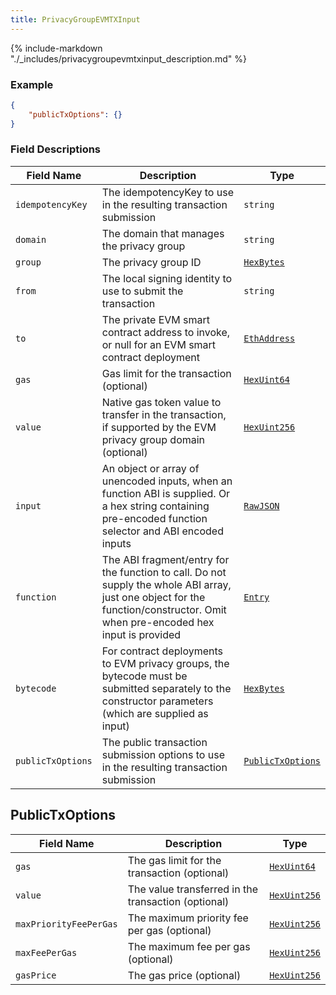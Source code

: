 ```yaml
---
title: PrivacyGroupEVMTXInput
---
```

{% include-markdown "./_includes/privacygroupevmtxinput_description.md" %}

### Example

```json
{
    "publicTxOptions": {}
}
```

### Field Descriptions

| Field Name | Description | Type |
|------------|-------------|------|
| `idempotencyKey` | The idempotencyKey to use in the resulting transaction submission | `string` |
| `domain` | The domain that manages the privacy group | `string` |
| `group` | The privacy group ID | [`HexBytes`](simpletypes.md#hexbytes) |
| `from` | The local signing identity to use to submit the transaction | `string` |
| `to` | The private EVM smart contract address to invoke, or null for an EVM smart contract deployment | [`EthAddress`](simpletypes.md#ethaddress) |
| `gas` | Gas limit for the transaction (optional) | [`HexUint64`](simpletypes.md#hexuint64) |
| `value` | Native gas token value to transfer in the transaction, if supported by the EVM privacy group domain (optional) | [`HexUint256`](simpletypes.md#hexuint256) |
| `input` | An object or array of unencoded inputs, when an function ABI is supplied. Or a hex string containing pre-encoded function selector and ABI encoded inputs | [`RawJSON`](simpletypes.md#rawjson) |
| `function` | The ABI fragment/entry for the function to call. Do not supply the whole ABI array, just one object for the function/constructor. Omit when pre-encoded hex input is provided | [`Entry`](transactioninput.md#entry) |
| `bytecode` | For contract deployments to EVM privacy groups, the bytecode must be submitted separately to the constructor parameters (which are supplied as input) | [`HexBytes`](simpletypes.md#hexbytes) |
| `publicTxOptions` | The public transaction submission options to use in the resulting transaction submission | [`PublicTxOptions`](#publictxoptions) |

## PublicTxOptions

| Field Name | Description | Type |
|------------|-------------|------|
| `gas` | The gas limit for the transaction (optional) | [`HexUint64`](simpletypes.md#hexuint64) |
| `value` | The value transferred in the transaction (optional) | [`HexUint256`](simpletypes.md#hexuint256) |
| `maxPriorityFeePerGas` | The maximum priority fee per gas (optional) | [`HexUint256`](simpletypes.md#hexuint256) |
| `maxFeePerGas` | The maximum fee per gas (optional) | [`HexUint256`](simpletypes.md#hexuint256) |
| `gasPrice` | The gas price (optional) | [`HexUint256`](simpletypes.md#hexuint256) |


